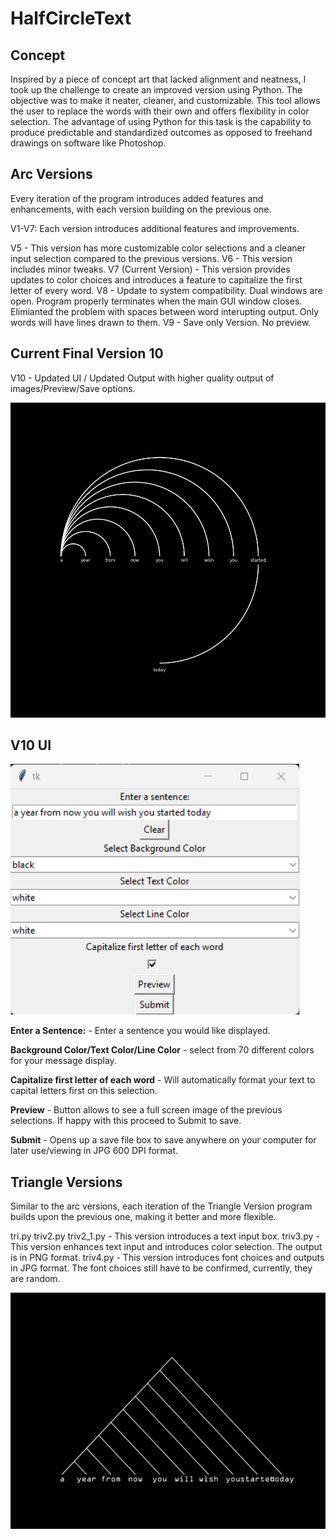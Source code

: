 # HalfCircleText

## Concept

Inspired by a piece of concept art that lacked alignment and neatness, I took up the challenge to create an improved version using Python. The objective was to make it neater, cleaner, and customizable. This tool allows the user to replace the words with their own and offers flexibility in color selection. The advantage of using Python for this task is the capability to produce predictable and standardized outcomes as opposed to freehand drawings on software like Photoshop.

## Arc Versions

Every iteration of the program introduces added features and enhancements, with each version building on the previous one.

V1-V7: Each version introduces additional features and improvements.

V5 - This version has more customizable color selections and a cleaner input selection compared to the previous versions.
V6 - This version includes minor tweaks.
V7 (Current Version) - This version provides updates to color choices and introduces a feature to capitalize the first letter of every word.
V8 - Update to system compatibility. Dual windows are open. Program properly terminates when the main GUI window closes. Elimianted the problem with spaces between word interupting output. Only words will have lines drawn to them.
V9 - Save only Version. No preview.
## Current Final Version 10
V10 - Updated UI / Updated Output with higher quality output of images/Preview/Save options.

![Version 10 - Current final working version](output.jpg)

## V10 UI
![UI v10](UI.png)


**Enter a Sentence:** - Enter a sentence you would like displayed.

**Background Color/Text Color/Line Color** - select from 70 different colors for your message display.

**Capitalize first letter of each word** - Will automatically format your text to capital letters first on this selection.

**Preview** - Button allows to see a full screen image of the previous selections. If happy with this proceed to Submit to save.

**Submit** - Opens up a save file box to save anywhere on your computer for later use/viewing in JPG 600 DPI format. 

## Triangle Versions

Similar to the arc versions, each iteration of the Triangle Version program builds upon the previous one, making it better and more flexible.

tri.py
triv2.py
triv2_1.py - This version introduces a text input box.
triv3.py - This version enhances text input and introduces color selection. The output is in PNG format.
triv4.py - This version introduces font choices and outputs in JPG format. The font choices still have to be confirmed, currently, they are random.

![Triangle Version 4](trioutputv4.jpg)
